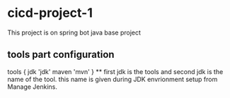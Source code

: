 # cicd-project-1
 This project is on spring bot java base project 
## tools part configuration 
 tools {
        jdk 'jdk'
        maven 'mvn'
        }
   ** first jdk is the tools and second jdk is the name of the tool. this name is given during JDK envrionment setup from Manage Jenkins. 
 
